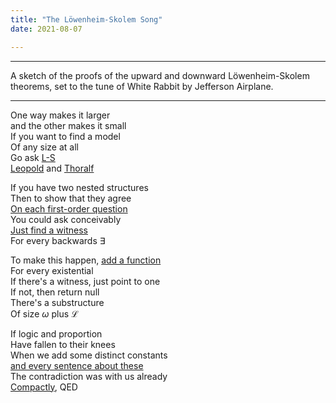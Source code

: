 ```yaml
---
title: "The Löwenheim-Skolem Song"
date: 2021-08-07

---
```


---

A sketch of the proofs of the upward and downward Löwenheim-Skolem theorems, set to the tune of White Rabbit by Jefferson Airplane.

---

One way makes it larger  
and the other makes it small  
If you want to find a model  
Of any size at all  
Go ask [L-S](https://james-hanson.github.io/wiki/L%C3%B6wenheim-Skolem_Theorem.html)  
[Leopold](https://en.wikipedia.org/wiki/Leopold_L%C3%B6wenheim) and [Thoralf](https://en.wikipedia.org/wiki/Thoralf_Skolem)

If you have two nested structures  
Then to show that they agree  
[On each first-order question](https://james-hanson.github.io/wiki/Elementary_extension.html)  
You could ask conceivably  
[Just find a witness](https://james-hanson.github.io/wiki/Elementary_extension#The_Tarski-Vaught_Criterion)  
For every backwards $\exists$ 

To make this happen, [add a function](https://james-hanson.github.io/wiki/Skolem_functions.html)  
For every existential  
If there's a witness, just point to one  
If not, then return null  
There's a substructure  
Of size $\omega$ plus $\mathcal{L}$

If logic and proportion  
Have fallen to their knees  
When we add some distinct constants  
[and every sentence about these](https://james-hanson.github.io/wiki/Diagram)  
The contradiction was with us already  
[Compactly](https://james-hanson.github.io/wiki/Compactness.html), QED